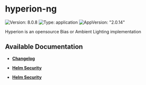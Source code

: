 # hyperion-ng

![Version: 8.0.8](https://img.shields.io/badge/Version-8.0.8-informational?style=flat-square) ![Type: application](https://img.shields.io/badge/Type-application-informational?style=flat-square) ![AppVersion: "2.0.14"](https://img.shields.io/badge/AppVersion-"2.0.14"-informational?style=flat-square)

Hyperion is an opensource Bias or Ambient Lighting implementation

## Available Documentation

- [**Changelog**](CHANGELOG)

- [**Helm Security**](container-security)

- [**Helm Security**](helm-security)

